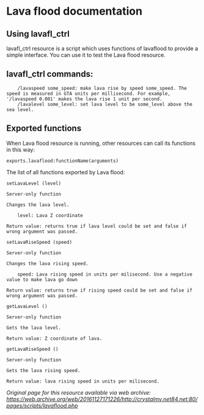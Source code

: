 # Lava flood documentation

## Using lavafl_ctrl

lavafl_ctrl resource is a script which uses functions of lavaflood to provide a simple interface. You can use it to test the Lava flood resource.

## lavafl_ctrl commands:
```
    /lavaspeed some_speed: make lava rise by speed some_speed. The speed is measured in GTA units per millisecond. For example, '/lavaspeed 0.001' makes the lava rise 1 unit per second.
    /lavalevel some_level: set lava level to be some_level above the sea level.
```

## Exported functions

When Lava flood resource is running, other resources can call its functions in this way:
```
exports.lavaflood:functionName(arguments)
```

The list of all functions exported by Lava flood:
```
setLavaLevel (level)

Server-only function

Changes the lava level.

    level: Lava Z coordinate

Return value: returns true if lava level could be set and false if wrong argument was passed.
```

```
setLavaRiseSpeed (speed)

Server-only function

Changes the lava rising speed.

    speed: Lava rising speed in units per milisecond. Use a negative value to make lava go down

Return value: returns true if rising speed could be set and false if wrong argument was passed.
```

```
getLavaLevel ()

Server-only function

Gets the lava level.

Return value: Z coordinate of lava.
```

```
getLavaRiseSpeed ()

Server-only function

Gets the lava rising speed.

Return value: lava rising speed in units per milisecond.
```

*Original page for this resource available via web archive: https://web.archive.org/web/20161127171226/http://crystalmv.net84.net:80/pages/scripts/lavaflood.php*
